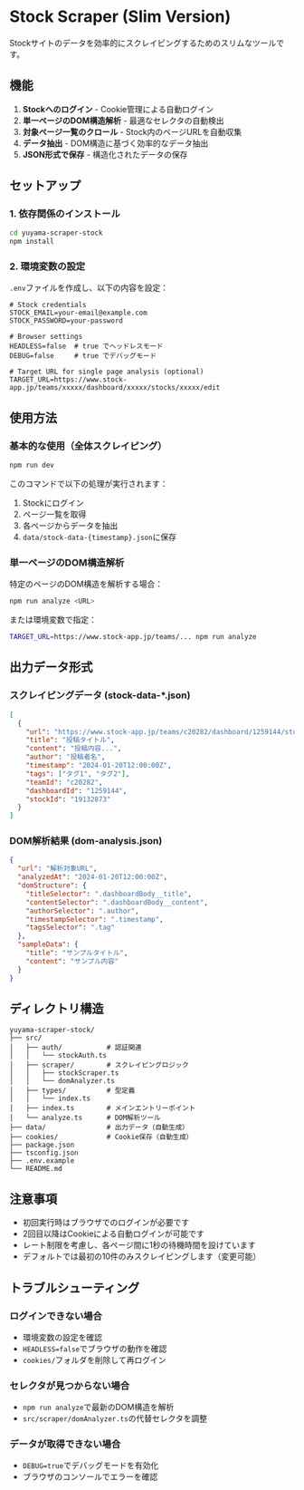 # Stock Scraper (Slim Version)

Stockサイトのデータを効率的にスクレイピングするためのスリムなツールです。

## 機能

1. **Stockへのログイン** - Cookie管理による自動ログイン
2. **単一ページのDOM構造解析** - 最適なセレクタの自動検出
3. **対象ページ一覧のクロール** - Stock内のページURLを自動収集
4. **データ抽出** - DOM構造に基づく効率的なデータ抽出
5. **JSON形式で保存** - 構造化されたデータの保存

## セットアップ

### 1. 依存関係のインストール

```bash
cd yuyama-scraper-stock
npm install
```

### 2. 環境変数の設定

`.env`ファイルを作成し、以下の内容を設定：

```env
# Stock credentials
STOCK_EMAIL=your-email@example.com
STOCK_PASSWORD=your-password

# Browser settings
HEADLESS=false  # true でヘッドレスモード
DEBUG=false     # true でデバッグモード

# Target URL for single page analysis (optional)
TARGET_URL=https://www.stock-app.jp/teams/xxxxx/dashboard/xxxxx/stocks/xxxxx/edit
```

## 使用方法

### 基本的な使用（全体スクレイピング）

```bash
npm run dev
```

このコマンドで以下の処理が実行されます：
1. Stockにログイン
2. ページ一覧を取得
3. 各ページからデータを抽出
4. `data/stock-data-{timestamp}.json`に保存

### 単一ページのDOM構造解析

特定のページのDOM構造を解析する場合：

```bash
npm run analyze <URL>
```

または環境変数で指定：

```bash
TARGET_URL=https://www.stock-app.jp/teams/... npm run analyze
```

## 出力データ形式

### スクレイピングデータ (stock-data-*.json)

```json
[
  {
    "url": "https://www.stock-app.jp/teams/c20282/dashboard/1259144/stocks/19132873/edit",
    "title": "投稿タイトル",
    "content": "投稿内容...",
    "author": "投稿者名",
    "timestamp": "2024-01-20T12:00:00Z",
    "tags": ["タグ1", "タグ2"],
    "teamId": "c20282",
    "dashboardId": "1259144",
    "stockId": "19132873"
  }
]
```

### DOM解析結果 (dom-analysis.json)

```json
{
  "url": "解析対象URL",
  "analyzedAt": "2024-01-20T12:00:00Z",
  "domStructure": {
    "titleSelector": ".dashboardBody__title",
    "contentSelector": ".dashboardBody__content",
    "authorSelector": ".author",
    "timestampSelector": ".timestamp",
    "tagsSelector": ".tag"
  },
  "sampleData": {
    "title": "サンプルタイトル",
    "content": "サンプル内容"
  }
}
```

## ディレクトリ構造

```
yuyama-scraper-stock/
├── src/
│   ├── auth/           # 認証関連
│   │   └── stockAuth.ts
│   ├── scraper/        # スクレイピングロジック
│   │   ├── stockScraper.ts
│   │   └── domAnalyzer.ts
│   ├── types/          # 型定義
│   │   └── index.ts
│   ├── index.ts        # メインエントリーポイント
│   └── analyze.ts      # DOM解析ツール
├── data/               # 出力データ（自動生成）
├── cookies/            # Cookie保存（自動生成）
├── package.json
├── tsconfig.json
├── .env.example
└── README.md
```

## 注意事項

- 初回実行時はブラウザでのログインが必要です
- 2回目以降はCookieによる自動ログインが可能です
- レート制限を考慮し、各ページ間に1秒の待機時間を設けています
- デフォルトでは最初の10件のみスクレイピングします（変更可能）

## トラブルシューティング

### ログインできない場合
- 環境変数の設定を確認
- `HEADLESS=false`でブラウザの動作を確認
- `cookies/`フォルダを削除して再ログイン

### セレクタが見つからない場合
- `npm run analyze`で最新のDOM構造を解析
- `src/scraper/domAnalyzer.ts`の代替セレクタを調整

### データが取得できない場合
- `DEBUG=true`でデバッグモードを有効化
- ブラウザのコンソールでエラーを確認